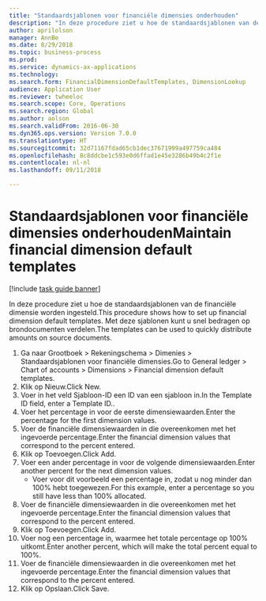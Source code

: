 ```yaml
--- 
title: "Standaardsjablonen voor financiële dimensies onderhouden"
description: "In deze procedure ziet u hoe de standaardsjablonen van de financiële dimensie worden ingesteld."
author: aprilolson
manager: AnnBe
ms.date: 8/29/2018
ms.topic: business-process
ms.prod: 
ms.service: dynamics-ax-applications
ms.technology: 
ms.search.form: FinancialDimensionDefaultTemplates, DimensionLookup
audience: Application User
ms.reviewer: twheeloc
ms.search.scope: Core, Operations
ms.search.region: Global
ms.author: aolson
ms.search.validFrom: 2016-06-30
ms.dyn365.ops.version: Version 7.0.0
ms.translationtype: HT
ms.sourcegitcommit: 32d71167fdad65cb1dec37671999a497759ca484
ms.openlocfilehash: 8c8ddcbe1c593e0d6ffad1e45e3286b49b4c2f1e
ms.contentlocale: nl-nl
ms.lasthandoff: 09/11/2018

---
```

# <a name="maintain-financial-dimension-default-templates"></a><span data-ttu-id="54aed-103">Standaardsjablonen voor financiële dimensies onderhouden</span><span class="sxs-lookup"><span data-stu-id="54aed-103">Maintain financial dimension default templates</span></span>

[!include [task guide banner](../../includes/task-guide-banner.md)]

<span data-ttu-id="54aed-104">In deze procedure ziet u hoe de standaardsjablonen van de financiële dimensie worden ingesteld.</span><span class="sxs-lookup"><span data-stu-id="54aed-104">This procedure shows how to set up financial dimension default templates.</span></span> <span data-ttu-id="54aed-105">Met deze sjablonen kunt u snel bedragen op brondocumenten verdelen.</span><span class="sxs-lookup"><span data-stu-id="54aed-105">The templates can be used to quickly distribute amounts on source documents.</span></span>

1. <span data-ttu-id="54aed-106">Ga naar Grootboek > Rekeningschema > Dimenies > Standaardsjablonen voor financiële dimensies.</span><span class="sxs-lookup"><span data-stu-id="54aed-106">Go to General ledger > Chart of accounts > Dimensions > Financial dimension default templates.</span></span>
2. <span data-ttu-id="54aed-107">Klik op Nieuw.</span><span class="sxs-lookup"><span data-stu-id="54aed-107">Click New.</span></span>
3. <span data-ttu-id="54aed-108">Voer in het veld Sjabloon-ID een ID van een sjabloon in.</span><span class="sxs-lookup"><span data-stu-id="54aed-108">In the Template ID field, enter a Template ID..</span></span>
4. <span data-ttu-id="54aed-109">Voer het percentage in voor de eerste dimensiewaarden.</span><span class="sxs-lookup"><span data-stu-id="54aed-109">Enter the percentage for the first dimension values.</span></span>
5. <span data-ttu-id="54aed-110">Voer de financiële dimensiewaarden in die overeenkomen met het ingevoerde percentage.</span><span class="sxs-lookup"><span data-stu-id="54aed-110">Enter the financial dimension values that correspond to the percent entered.</span></span>
6. <span data-ttu-id="54aed-111">Klik op Toevoegen.</span><span class="sxs-lookup"><span data-stu-id="54aed-111">Click Add.</span></span>
7. <span data-ttu-id="54aed-112">Voer een ander percentage in voor de volgende dimensiewaarden.</span><span class="sxs-lookup"><span data-stu-id="54aed-112">Enter another percent for the next dimension values.</span></span>
    * <span data-ttu-id="54aed-113">Voer voor dit voorbeeld een percentage in, zodat u nog minder dan 100% hebt toegewezen.</span><span class="sxs-lookup"><span data-stu-id="54aed-113">For this example, enter a percentage so you still have less than 100% allocated.</span></span>  
8. <span data-ttu-id="54aed-114">Voer de financiële dimensiewaarden in die overeenkomen met het ingevoerde percentage.</span><span class="sxs-lookup"><span data-stu-id="54aed-114">Enter the financial dimension values that correspond to the percent entered.</span></span>
9. <span data-ttu-id="54aed-115">Klik op Toevoegen.</span><span class="sxs-lookup"><span data-stu-id="54aed-115">Click Add.</span></span>
10. <span data-ttu-id="54aed-116">Voer nog een percentage in, waarmee het totale percentage op 100% uitkomt.</span><span class="sxs-lookup"><span data-stu-id="54aed-116">Enter another percent, which will make the total percent equal to 100%.</span></span>
11. <span data-ttu-id="54aed-117">Voer de financiële dimensiewaarden in die overeenkomen met het ingevoerde percentage.</span><span class="sxs-lookup"><span data-stu-id="54aed-117">Enter the financial dimension values that correspond to the percent entered.</span></span>
12. <span data-ttu-id="54aed-118">Klik op Opslaan.</span><span class="sxs-lookup"><span data-stu-id="54aed-118">Click Save.</span></span>


